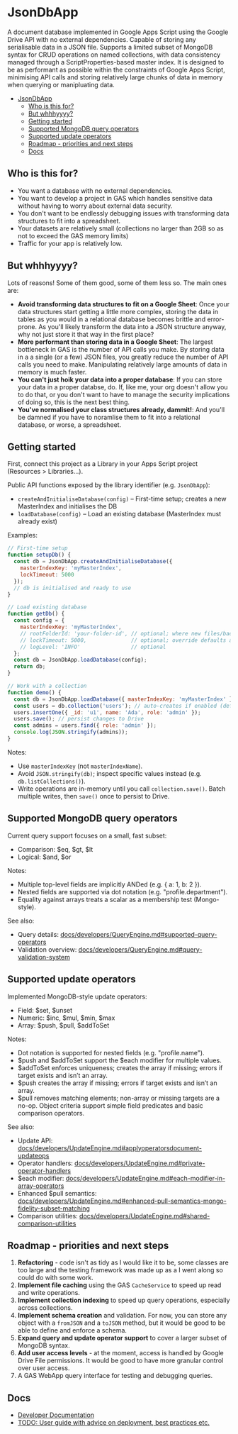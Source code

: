 # JsonDbApp

A document database implemented in Google Apps Script using the Google Drive API with no external dependencies. Capable of storing any serialisable data in a JSON file. Supports a limited subset of MongoDB syntax for CRUD operations on named collections, with data consistency managed through a ScriptProperties-based master index. It is designed to be as performant as possible within the constraints of Google Apps Script, minimising API calls and storing relatively large chunks of data in memory when querying or manipluating data.

- [JsonDbApp](#jsondbapp)
  - [Who is this for?](#who-is-this-for)
  - [But whhhyyyy?](#but-whhhyyyy)
  - [Getting started](#getting-started)
  - [Supported MongoDB query operators](#supported-mongodb-query-operators)
  - [Supported update operators](#supported-update-operators)
  - [Roadmap - priorities and next steps](#roadmap---priorities-and-next-steps)
  - [Docs](#docs)


## Who is this for?

- You want a database with no external dependencies.
- You want to develop a project in GAS which handles sensitive data without having to worry about external data security.
- You don't want to be endlessly debugging issues with transforming data structures to fit into a spreadsheet.
- Your datasets are relatively small (collections no larger than 2GB so as not to exceed the GAS memory limits)
- Traffic for your app is relatively low.


## But whhhyyyy?

Lots of reasons! Some of them good, some of them less so. The main ones are:

- **Avoid transforming data structures to fit on a Google Sheet**: Once your data structures start getting a little more complex, storing the data in tables as you would in a relational database becomes brittle and error-prone. As you'll likely transform the data into a JSON structure anyway, why not just store it that way in the first place?
- **More performant than storing data in a Google Sheet**: The largest bottleneck in GAS is the number of API calls you make. By storing data in a a single (or a few) JSON files, you greatly reduce the number of API calls you need to make. Manipulating relatively large amounts of data in memory is much faster.
- **You can't just hoik your data into a proper database**: If you can store your data in a proper databse, do. If, like me, your org doesn't allow you to do that, or you don't want to have to manage the security implications of doing so, this is the next best thing.
- **You've normalised your class structures already, dammit!**: And you'll be damned if you have to noramlise them to fit into a relational database, or worse, a spreadsheet.

## Getting started

First, connect this project as a Library in your Apps Script project (Resources > Libraries...).

Public API functions exposed by the library identifier (e.g. `JsonDbApp`):

- `createAndInitialiseDatabase(config)` – First-time setup; creates a new MasterIndex and initialises the DB
- `loadDatabase(config)` – Load an existing database (MasterIndex must already exist)

Examples:

```javascript
// First-time setup
function setupDb() {
  const db = JsonDbApp.createAndInitialiseDatabase({
    masterIndexKey: 'myMasterIndex',
    lockTimeout: 5000
  });
  // db is initialised and ready to use
}

// Load existing database
function getDb() {
  const config = {
    masterIndexKey: 'myMasterIndex',
    // rootFolderId: 'your-folder-id', // optional; where new files/backups are created
    // lockTimeout: 5000,              // optional; override defaults as needed
    // logLevel: 'INFO'                // optional
  };
  const db = JsonDbApp.loadDatabase(config);
  return db;
}

// Work with a collection
function demo() {
  const db = JsonDbApp.loadDatabase({ masterIndexKey: 'myMasterIndex' });
  const users = db.collection('users'); // auto-creates if enabled (default true)
  users.insertOne({ _id: 'u1', name: 'Ada', role: 'admin' });
  users.save(); // persist changes to Drive
  const admins = users.find({ role: 'admin' });
  console.log(JSON.stringify(admins));
}
```

Notes:
- Use `masterIndexKey` (not `masterIndexName`).
- Avoid `JSON.stringify(db)`; inspect specific values instead (e.g. `db.listCollections()`).
- Write operations are in-memory until you call `collection.save()`. Batch multiple writes, then `save()` once to persist to Drive.

## Supported MongoDB query operators

Current query support focuses on a small, fast subset:

- Comparison: $eq, $gt, $lt
- Logical: $and, $or

Notes:
- Multiple top-level fields are implicitly ANDed (e.g. { a: 1, b: 2 }).
- Nested fields are supported via dot notation (e.g. "profile.department").
- Equality against arrays treats a scalar as a membership test (Mongo-style).

See also:
- Query details: [docs/developers/QueryEngine.md#supported-query-operators](docs/developers/QueryEngine.md#supported-query-operators)
- Validation overview: [docs/developers/QueryEngine.md#query-validation-system](docs/developers/QueryEngine.md#query-validation-system)

## Supported update operators

Implemented MongoDB-style update operators:

- Field: $set, $unset
- Numeric: $inc, $mul, $min, $max
- Array: $push, $pull, $addToSet

Notes:
- Dot notation is supported for nested fields (e.g. "profile.name").
- $push and $addToSet support the $each modifier for multiple values.
- $addToSet enforces uniqueness; creates the array if missing; errors if target exists and isn’t an array.
- $push creates the array if missing; errors if target exists and isn’t an array.
- $pull removes matching elements; non-array or missing targets are a no-op. Object criteria support simple field predicates and basic comparison operators.

See also:
- Update API: [docs/developers/UpdateEngine.md#applyoperatorsdocument-updateops](docs/developers/UpdateEngine.md#applyoperatorsdocument-updateops)
- Operator handlers: [docs/developers/UpdateEngine.md#private-operator-handlers](docs/developers/UpdateEngine.md#private-operator-handlers)
- $each modifier: [docs/developers/UpdateEngine.md#each-modifier-in-array-operators](docs/developers/UpdateEngine.md#each-modifier-in-array-operators)
- Enhanced $pull semantics: [docs/developers/UpdateEngine.md#enhanced-pull-semantics-mongo-fidelity-subset-matching](docs/developers/UpdateEngine.md#enhanced-pull-semantics-mongo-fidelity-subset-matching)
- Comparison utilities: [docs/developers/UpdateEngine.md#shared-comparison-utilities](docs/developers/UpdateEngine.md#shared-comparison-utilities)

## Roadmap - priorities and next steps

1. **Refactoring** - code isn't as tidy as I would like it to be, some classes are too large and the testing framework was made up as a I went along so could do with some work.
2. **Implement file caching** using the GAS `CacheService` to speed up read and write operations. 
3. **Implement collection indexing** to speed up query operations, especially across collections.
4. **Implement schema creation** and validation. For now, you can store any object with a `fromJSON` and a `toJSON` method, but it would be good to be able to define and enforce a schema.
5. **Expand query and update operator support** to cover a larger subset of MongoDB syntax.
6. **Add user access levels** - at the moment, access is handled by Google Drive File permissions. It would be good to have more granular control over user access.
7. A GAS WebApp query interface for testing and debugging queries.

## Docs

- [Developer Documentation](docs/developers/README.md)
- [TODO: User guide with advice on deployment, best practices etc.](TODO)


